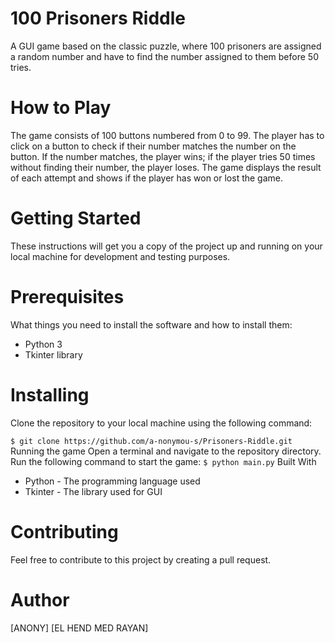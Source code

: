 # 100 Prisoners Riddle
A GUI game based on the classic puzzle, where 100 prisoners are assigned a random number and have to find the number assigned to them before 50 tries.

# How to Play
The game consists of 100 buttons numbered from 0 to 99. The player has to click on a button to check if their number matches the number on the button. If the number matches, the player wins; if the player tries 50 times without finding their number, the player loses. The game displays the result of each attempt and shows if the player has won or lost the game.

# Getting Started
These instructions will get you a copy of the project up and running on your local machine for development and testing purposes.

# Prerequisites
What things you need to install the software and how to install them:

- Python 3
- Tkinter library
# Installing
Clone the repository to your local machine using the following command:

`
$ git clone https://github.com/a-nonymou-s/Prisoners-Riddle.git
`
Running the game
Open a terminal and navigate to the repository directory. Run the following command to start the game:
`
$ python main.py
`
Built With
* Python - The programming language used
* Tkinter - The library used for GUI
# Contributing
Feel free to contribute to this project by creating a pull request.

# Author
[ANONY] 
[EL HEND MED RAYAN]
